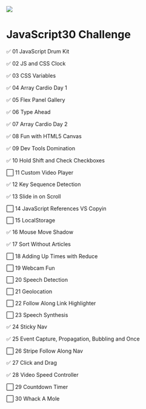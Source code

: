 [﻿![](https://javascript30.com/images/JS3-social-share.png)](https://JavaScript30.com)

# JavaScript30 Challenge

✅ 01 JavaScript Drum Kit

✅ 02 JS and CSS Clock

✅ 03 CSS Variables

✅ 04 Array Cardio Day 1

✅ 05 Flex Panel Gallery

✅ 06 Type Ahead

✅ 07 Array Cardio Day 2

✅ 08 Fun with HTML5 Canvas

✅ 09 Dev Tools Domination

✅ 10 Hold Shift and Check Checkboxes

⬜️ 11 Custom Video Player

✅ 12 Key Sequence Detection

✅ 13 Slide in on Scroll

⬜️ 14 JavaScript References VS Copyin

⬜️ 15 LocalStorage

✅ 16 Mouse Move Shadow

✅ 17 Sort Without Articles

⬜️ 18 Adding Up Times with Reduce

⬜️ 19 Webcam Fun

⬜️ 20 Speech Detection

⬜️ 21 Geolocation

⬜️ 22 Follow Along Link Highlighter

⬜️ 23 Speech Synthesis

✅ 24 Sticky Nav

✅ 25 Event Capture, Propagation, Bubbling and Once

⬜️ 26 Stripe Follow Along Nav

✅ 27 Click and Drag

✅ 28 Video Speed Controller

⬜️ 29 Countdown Timer

⬜️ 30 Whack A Mole
